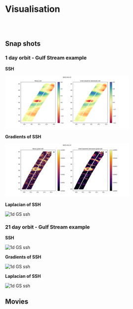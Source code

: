# Visualisation

<br>
 

<br>
 

## Snap shots
 

### 1 day orbit - Gulf Stream example

**SSH**

<img src="../gallery/plot_Unetbaseline_GS_1d_2023-04-23_ssh.png" alt="1d GS ssh" width="400"/>

**Gradients of SSH**

<img src="../gallery/plot_Unetbaseline_GS_1d_2023-04-23_grad.png" alt="1d GS ssh" width="400"/> 

**Laplacian of SSH** 

<img src="../gallery/plot_Unetbaseline_GS_1d_2023-04-23_lapl" alt="1d GS ssh" width="400"/>  

### 21 day orbit - Gulf Stream example
 
**SSH**

<img src="../gallery/plot_Unetbaseline_GS_21d_2023-09-12_ssh" alt="1d GS ssh" width="400"/>   

**Gradients of SSH** 
  
<img src="../gallery/plot_Unetbaseline_GS_21d_2023-09-12_grad" alt="1d GS ssh" width="400"/>   

**Laplacian of SSH** 
 
<img src="../gallery/plot_Unetbaseline_GS_21d_2023-09-12_lapl" alt="1d GS ssh" width="400"/>   

<br>

## Movies
 
<br>
 
 